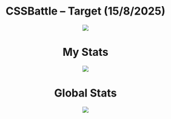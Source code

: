 <h1 align="center">CSSBattle – Target (15/8/2025)</h1>

<p align="center">
  <img src="https://firebasestorage.googleapis.com/v0/b/cssbattleapp.appspot.com/o/user%2Fe6YbeBahWNPT7VpE2rE2p85byxa2%2Ftargets%2Ftarget_ZHugs1C@2x.png?alt=media">
</p>

<h1 align="center">My Stats</h1>

<p align="center">
  <img src="https://github.com/user-attachments/assets/d44820fb-cdae-4a1e-82fc-793fd1cd60e4">
</p>

<h1 align="center">Global Stats</h1>

<p align="center">
  <img src="https://github.com/user-attachments/assets/775c20ab-06e2-414e-b817-6db38c2b607e">
</p>
